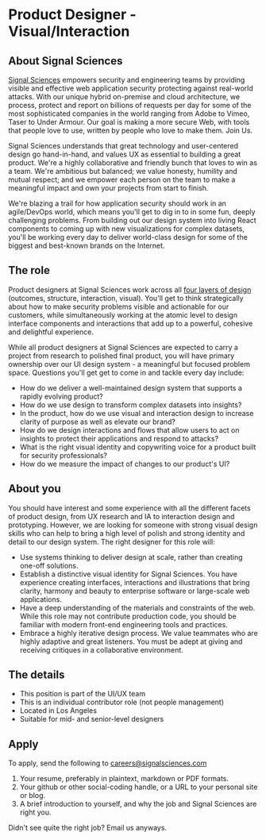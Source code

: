 # Product Designer - Visual/Interaction


## About Signal Sciences

[Signal Sciences](https://signalsciences.com/) empowers security and engineering teams by providing visible and effective web application security protecting against real-world attacks.  With our unique hybrid on-premise and cloud architecture, we process, protect and report on billions of requests per day for some of the most sophisticated companies in the world ranging from Adobe to Vimeo, Taser to Under Armour. Our goal is making a more secure Web, with tools that people love to use, written by people who love to make them.  Join Us.



Signal Sciences understands that great technology and user-centered design go hand-in-hand, and values UX as essential to building a great product. We're a highly collaborative and friendly bunch that loves to win as a team. We're ambitious but balanced; we value honesty, humility and mutual respect; and we empower each person on the team to make a meaningful impact and own your projects from start to finish.

We're blazing a trail for how application security should work in an agile/DevOps world, which means you'll get to dig in to in some fun, deeply challenging problems. From building out our design system into living React components to coming up with new visualizations for complex datasets, you'll be working every day to deliver world-class design for some of the biggest and best-known brands on the Internet.

## The role

Product designers at Signal Sciences work across all [four layers of design](https://blog.intercom.com/the-dribbblisation-of-design/) (outcomes, structure, interaction, visual). You'll get to think strategically about how to make security problems visible and actionable for our customers, while simultaneously working at the atomic level to design interface components and interactions that add up to a powerful, cohesive and delightful experience. 

While all product designers at Signal Sciences are expected to carry a project from research to polished final product, you will have primary ownership over our UI design system - a meaningful but focused problem space. Questions you'll get get to come in and tackle every day include:

- How do we deliver a well-maintained design system that supports a rapidly evolving product?
- How do we use design to transform complex datasets into insights?
- In the product, how do we use visual and interaction design to increase clarity of purpose as well as elevate our brand?
- How do we design interactions and flows that allow users to act on insights to protect their applications and respond to attacks?
- What is the right visual identity and copywriting voice for a product built for security professionals?
- How do we measure the impact of changes to our product's UI?

## About you

You should have interest and some experience with all the different facets of product design, from UX research and IA to interaction design and prototyping. However, we are looking for someone with strong visual design skills who can help to bring a high level of polish and strong identity and detail to our design system.  The right designer for this role will:

- Use systems thinking to deliver design at scale, rather than creating one-off solutions.
- Establish a distinctive visual identity for Signal Sciences. You have experience creating interfaces, interactions and illustrations that bring clarity, harmony and beauty to enterprise software or large-scale web applications.
- Have a deep understanding of the materials and constraints of the web. While this role may not contribute production code, you should be familiar with modern front-end engineering tools and practices.
- Embrace a highly iterative design process. We value teammates who are highly adaptive and great listeners. You must be adept at giving and receiving critiques in a collaborative environment.

## The details

- This position is part of the UI/UX team
- This is an individual contributor role (not people management)
- Located in Los Angeles
- Suitable for mid- and senior-level designers


## Apply

To apply, send the following to careers@signalsciences.com

1. Your resume, preferably in plaintext, markdown or PDF formats.
2. Your github or other social-coding handle, or a URL to your personal site
   or blog.
3. A brief introduction to yourself, and why the job and Signal Sciences
   are right you.

Didn't see quite the right job?  Email us anyways.

